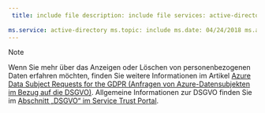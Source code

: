 ```yaml
---
 title: include file description: include file services: active-directory author: eross-msft
 
ms.service: active-directory ms.topic: include ms.date: 04/24/2018 ms.author: lizross ms.custom: include file
---
```


>[!Note] 
>Wenn Sie mehr über das Anzeigen oder Löschen von personenbezogenen Daten erfahren möchten, finden Sie weitere Informationen im Artikel [Azure Data Subject Requests for the GDPR (Anfragen von Azure-Datensubjekten im Bezug auf die DSGVO)](https://docs.microsoft.com/microsoft-365/compliance/gdpr-dsr-azure). Allgemeine Informationen zur DSGVO finden Sie im [Abschnitt „DSGVO“ im Service Trust Portal](https://servicetrust.microsoft.com/ViewPage/GDPRGetStarted).